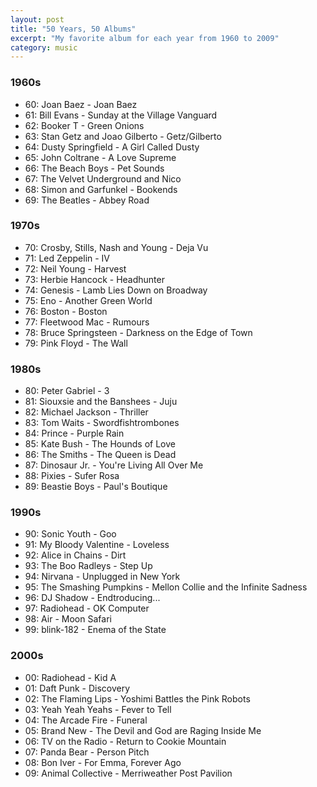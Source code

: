 ```yaml
---
layout: post
title: "50 Years, 50 Albums"
excerpt: "My favorite album for each year from 1960 to 2009"
category: music
---
```


### 1960s

- 60: Joan Baez - Joan Baez
- 61: Bill Evans - Sunday at the Village Vanguard
- 62: Booker T - Green Onions
- 63: Stan Getz and Joao Gilberto - Getz/Gilberto
- 64: Dusty Springfield - A Girl Called Dusty
- 65: John Coltrane - A Love Supreme
- 66: The Beach Boys - Pet Sounds
- 67: The Velvet Underground and Nico
- 68: Simon and Garfunkel - Bookends
- 69: The Beatles - Abbey Road

### 1970s

- 70: Crosby, Stills, Nash and Young - Deja Vu
- 71: Led Zeppelin - IV
- 72: Neil Young - Harvest
- 73: Herbie Hancock - Headhunter
- 74: Genesis - Lamb Lies Down on Broadway
- 75: Eno - Another Green World
- 76: Boston - Boston
- 77: Fleetwood Mac - Rumours
- 78: Bruce Springsteen - Darkness on the Edge of Town
- 79: Pink Floyd - The Wall

### 1980s

- 80: Peter Gabriel - 3
- 81: Siouxsie and the Banshees - Juju
- 82: Michael Jackson - Thriller
- 83: Tom Waits - Swordfishtrombones
- 84: Prince - Purple Rain
- 85: Kate Bush - The Hounds of Love
- 86: The Smiths - The Queen is Dead
- 87: Dinosaur Jr. - You're Living All Over Me
- 88: Pixies - Sufer Rosa
- 89: Beastie Boys - Paul's Boutique

### 1990s

- 90: Sonic Youth - Goo
- 91: My Bloody Valentine - Loveless
- 92: Alice in Chains - Dirt
- 93: The Boo Radleys - Step Up
- 94: Nirvana - Unplugged in New York
- 95: The Smashing Pumpkins - Mellon Collie and the Infinite Sadness
- 96: DJ Shadow - Endtroducing...
- 97: Radiohead - OK Computer
- 98: Air - Moon Safari
- 99: blink-182 - Enema of the State

### 2000s

- 00: Radiohead - Kid A
- 01: Daft Punk - Discovery
- 02: The Flaming Lips - Yoshimi Battles the Pink Robots
- 03: Yeah Yeah Yeahs - Fever to Tell
- 04: The Arcade Fire - Funeral
- 05: Brand New - The Devil and God are Raging Inside Me
- 06: TV on the Radio - Return to Cookie Mountain
- 07: Panda Bear - Person Pitch
- 08: Bon Iver - For Emma, Forever Ago
- 09: Animal Collective - Merriweather Post Pavilion
